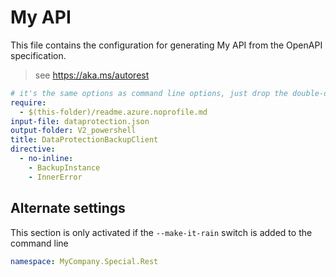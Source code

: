 # My API 

This file contains the configuration for generating My API from the OpenAPI specification.

> see https://aka.ms/autorest

``` yaml
# it's the same options as command line options, just drop the double-dash!
require:
  - $(this-folder)/readme.azure.noprofile.md
input-file: dataprotection.json
output-folder: V2_powershell
title: DataProtectionBackupClient
directive:
  - no-inline:
    - BackupInstance
    - InnerError
```

## Alternate settings

This section is only activated if the `--make-it-rain` switch is added to the command line

``` yaml $(make-it-rain)
namespace: MyCompany.Special.Rest
```